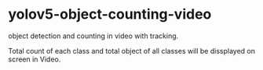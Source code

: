 # yolov5-object-counting-video
object detection and counting in video with tracking.

Total count of each class and total object of all classes will be dissplayed on screen in Video.

